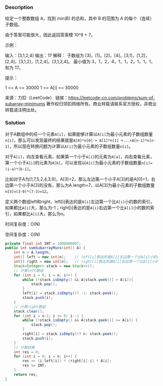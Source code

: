 ### Description

给定一个整数数组 A，找到 min(B) 的总和，其中 B 的范围为 A 的每个（连续）子数组。

由于答案可能很大，因此返回答案模 10^9 + 7。

 

示例：

输入：[3,1,2,4]
输出：17
解释：
子数组为 [3]，[1]，[2]，[4]，[3,1]，[1,2]，[2,4]，[3,1,2]，[1,2,4]，[3,1,2,4]。 
最小值为 3，1，2，4，1，1，2，1，1，1，和为 17。


提示：

1 <= A <= 30000
1 <= A[i] <= 30000

来源：力扣（LeetCode）
链接：https://leetcode-cn.com/problems/sum-of-subarray-minimums
著作权归领扣网络所有。商业转载请联系官方授权，非商业转载请注明出处。

### Solution

对于A数组中的任一个元素`A[i]`，如果能够计算以`A[i]`为最小元素的子数组数量`n[i]`，那么可以发现最终的结果就是`A[0]*n[0] + A[1]*n[1] +...+A[n-1]*n[n-1]`，所以现在转换问题为计算以`A[i]`为最小元素的子数组数量`n[i]`。

对于`A[i]`，向左查看元素，如果第一个小于`A[i]`的元素为`A[a]`，向右查看元素，第一个小于`A[i]`的元素为`A[b]`，可以发现以`A[i]`为最小元素的子数组数量`n[i]=(i-a)*(b-i)`。

比如对于A为[1,7,5,2,4,3,9]，A[3]=2，那么左边第一个小于A[3]的是A[0]=1，右边第一个小于A[3]的没有，那么为A.length=7，以A[3]为最小元素的子数组数量`n[3]=(3-0)*(7-3)=12`。

定义两个数组left和right，left[i]表达的是`A[i]`左边第一个比`A[i]`小的数的索引，如果都比`A[i]`大，那么为-1；right[i]表达的是`A[i]`右边第一个比`A[i]`小的数的索引，如果都比`A[i]`大，那么为n。

时间复杂度：O(N)

空间复杂度：O(N)

```java
private final int INT = 1000000007;
public int sumSubarrayMins(int[] A) {
    int n = A.length;
    int[] left = new int[n];    // left[i]表达的是A[i]左边第一个比A[i]小的数的索引，如果都比A[i]大，那么为-1
    int[] right = new int[n];   // right[i]表达的是A[i]右边第一个比A[i]小的数的索引，如果都比A[i]大，那么为n
    Stack<Integer> stack = new Stack<>();
    // 计算left数组
    for (int i = 0; i < n; i++) {
        while (!stack.isEmpty() && A[stack.peek()] > A[i]){
            stack.pop();
        }
        left[i] = stack.isEmpty()? -1: stack.peek();
        stack.push(i);
    }
    // 计算right数组
    stack.clear();
    for (int i = n-1; i >= 0; i--) {
        while (!stack.isEmpty() && A[stack.peek()] >= A[i]) {
            stack.pop();
        }
        right[i] = stack.isEmpty()? n: stack.peek();
        stack.push(i);
    }
    // 计算结果
    int res = 0;
    for (int i = 0; i < n; i++) {
        res += (i-left[i]) * (right[i]-i) * A[i];
        res %= INT;
    }
    return res;
}
```

